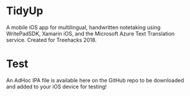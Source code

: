 # TidyUp
A mobile iOS app for multilingual, handwritten notetaking using WritePadSDK, Xamarin iOS, and the Microsoft Azure Text Translation service. Created for Treehacks 2018.

# Test
An AdHoc IPA file is available here on the GitHub repo to be downloaded and added to your iOS device for testing!
